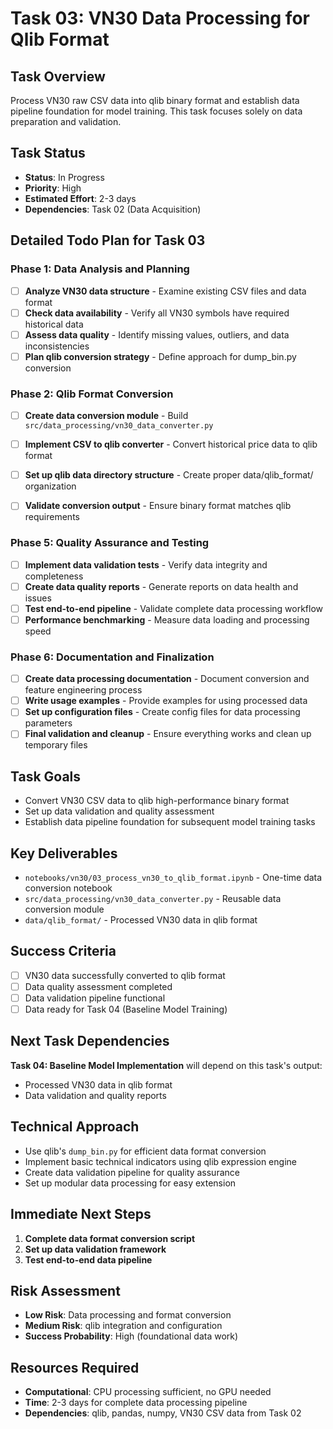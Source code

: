 # Task 03: VN30 Data Processing for Qlib Format

## Task Overview
Process VN30 raw CSV data into qlib binary format and establish data pipeline foundation for model training. This task focuses solely on data preparation and validation.

## Task Status
- **Status**: In Progress
- **Priority**: High
- **Estimated Effort**: 2-3 days
- **Dependencies**: Task 02 (Data Acquisition)

## Detailed Todo Plan for Task 03

### Phase 1: Data Analysis and Planning
- [ ] **Analyze VN30 data structure** - Examine existing CSV files and data format
- [ ] **Check data availability** - Verify all VN30 symbols have required historical data
- [ ] **Assess data quality** - Identify missing values, outliers, and data inconsistencies
- [ ] **Plan qlib conversion strategy** - Define approach for dump_bin.py conversion

### Phase 2: Qlib Format Conversion
- [ ] **Create data conversion module** - Build `src/data_processing/vn30_data_converter.py`
- [ ] **Implement CSV to qlib converter** - Convert historical price data to qlib format
- [ ] **Set up qlib data directory structure** - Create proper data/qlib_format/ organization
- [ ] **Validate conversion output** - Ensure binary format matches qlib requirements



### Phase 5: Quality Assurance and Testing
- [ ] **Implement data validation tests** - Verify data integrity and completeness
- [ ] **Create data quality reports** - Generate reports on data health and issues
- [ ] **Test end-to-end pipeline** - Validate complete data processing workflow
- [ ] **Performance benchmarking** - Measure data loading and processing speed

### Phase 6: Documentation and Finalization
- [ ] **Create data processing documentation** - Document conversion and feature engineering process
- [ ] **Write usage examples** - Provide examples for using processed data
- [ ] **Set up configuration files** - Create config files for data processing parameters
- [ ] **Final validation and cleanup** - Ensure everything works and clean up temporary files

## Task Goals
- Convert VN30 CSV data to qlib high-performance binary format
- Set up data validation and quality assessment
- Establish data pipeline foundation for subsequent model training tasks

## Key Deliverables
- `notebooks/vn30/03_process_vn30_to_qlib_format.ipynb` - One-time data conversion notebook
- `src/data_processing/vn30_data_converter.py` - Reusable data conversion module
- `data/qlib_format/` - Processed VN30 data in qlib format

## Success Criteria
- [ ] VN30 data successfully converted to qlib format
- [ ] Data quality assessment completed
- [ ] Data validation pipeline functional
- [ ] Data ready for Task 04 (Baseline Model Training)

## Next Task Dependencies
**Task 04: Baseline Model Implementation** will depend on this task's output:
- Processed VN30 data in qlib format
- Data validation and quality reports

## Technical Approach
- Use qlib's `dump_bin.py` for efficient data format conversion
- Implement basic technical indicators using qlib expression engine
- Create data validation pipeline for quality assurance
- Set up modular data processing for easy extension

## Immediate Next Steps
1. **Complete data format conversion script**
2. **Set up data validation framework**
3. **Test end-to-end data pipeline**

## Risk Assessment
- **Low Risk**: Data processing and format conversion
- **Medium Risk**: qlib integration and configuration
- **Success Probability**: High (foundational data work)

## Resources Required
- **Computational**: CPU processing sufficient, no GPU needed
- **Time**: 2-3 days for complete data processing pipeline
- **Dependencies**: qlib, pandas, numpy, VN30 CSV data from Task 02
